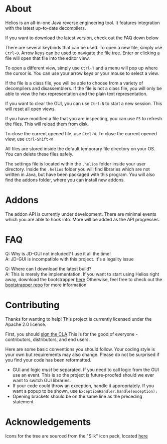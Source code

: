 # About

Helios is an all-in-one Java reverse engineering tool. It features integration with the latest up-to-date decompilers.

If you want to download the latest version, check out the FAQ down below

There are several keybinds that can be used. To open a new file, simply use `Ctrl-O`. Arrow keys can be used to
navigate the file tree. Enter or clicking a file will open that file into the editor view.

To open a different view, simply use `Ctrl-T` and a menu will pop up where the cursor is. You can use your arrow keys
or your mouse to select a view.

If the file is a class file, you will be able to choose from a variety of decompilers and disassemblers. If the file
is not a class file, you will only be able to view the hex representation and the plain text representation.

If you want to clear the GUI, you can use `Ctrl-N` to start a new session. This will reset all open views.

If you have modified a file that you are inspecting, you can use `F5` to refresh the files. This will reload them
from disk.

To close the current opened file, use `Ctrl-W`. To close the current opened view, use `Ctrl-Shift-W`

All files are stored inside the default temporary file directory on your OS. You can delete these files safely.

The settings file is located within the `.helios` folder inside your user directory. Inside the `.helios` folder you
will find libraries which are not written in Java, but have been packaged with this program. You will also find
the addons folder, where you can install new addons.

# Addons

The addon API is currently under development. There are minimal events which you are able to hook into.
More will be added as the API progresses.

# FAQ

Q: Why is JD-GUI not included? I use it all the time!   
A: JD-GUI is incompatible with this project. It's a legality issue

Q: Where can I download the latest build?  
A: This is merely the implementation. If you want to start using Helios right away, download the bootstrapper [here](https://ci.samczsun.com/job/bootstrapper/lastSuccessfulBuild/artifact/target/bootstrapper-0.0.1-without-swt.jar)
Otherwise, feel free to check out the [bootstrapper repo](https://github.com/helios-decompiler/bootstrapper) for more information

# Contributing

Thanks for wanting to help! This project is currently licensed under the Apache 2.0 license.

First, you should [sign the CLA](https://www.clahub.com/agreements/samczsun/Helios).This is for the good of
everyone - contributors, distributors, and end users.

Here are some basic conventions you should follow. Your coding style is your own but requirements may also change.
Please do not be surprised if you find your code has been reformatted.

* GUI and logic _must_ be separated. If you need to call logic from the GUI use an event. This is so the project is 
future-proofed should we ever want to switch GUI libraries.  
* If your code could throw an exception, handle it appropriately. If you want a popup to be shown, use
`ExceptionHandler.handle(exception);`  
* Opening brackets should be on the same line as the preceding statement

# Acknowledgements

Icons for the tree are sourced from the "Silk" icon pack, located [here](http://famfamfam.com/lab/icons/silk/)  